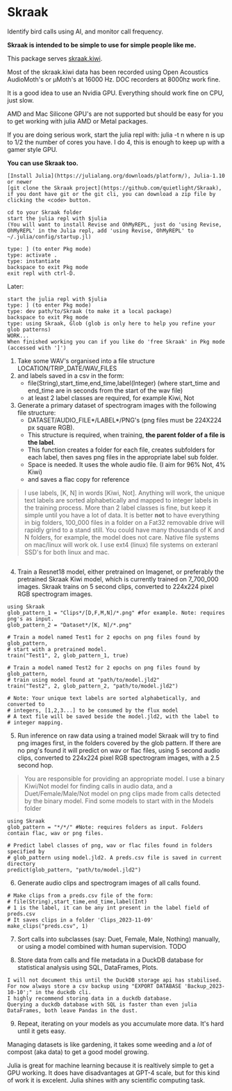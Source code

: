 # Skraak

Identify bird calls using AI, and monitor call frequency.

__Skraak is intended to be simple to use for simple people like me.__

This package serves [skraak.kiwi](https://skraak.kiwi).

Most of the skraak.kiwi data has been recorded using Open Acoustics AudioMoth's or μMoth's at 16000 Hz. DOC recorders at 8000hz work fine.

It is a good idea to use an Nvidia GPU. Everything should work fine on CPU, just slow. 

AMD and Mac Silicone GPU's are not supported but should be easy for you to get working with julia AMD or Metal packages.

If you are doing serious work, start the julia repl with: julia -t n  where n is up to 1/2 the number of cores you have. I do 4, this is enough to keep up with a gamer style GPU. 

__You can use Skraak too.__
```
[Install Julia](https://julialang.org/downloads/platform/), Julia-1.10 or newer
[git clone the Skraak project](https://github.com/quietlight/Skraak), if you dont have git or the git cli, you can download a zip file by clicking the <code> button.

cd to your Skraak folder
start the julia repl with $julia
(You will want to install Revise and OhMyREPL, just do 'using Revise, OhMyREPL' in the Julia repl, add 'using Revise, OhMyREPL' to ~/.julia/config/startup.jl)

type: ] (to enter Pkg mode)
type: activate .
type: instantiate
backspace to exit Pkg mode
exit repl with ctrl-D.
```

Later:
```
start the julia repl with $julia
type: ] (to enter Pkg mode)
type: dev path/to/Skraak (to make it a local package)
backspace to exit Pkg mode
type: using Skraak, Glob (glob is only here to help you refine your glob patterns)
WORK...
When finished working you can if you like do 'free Skraak' in Pkg mode (accessed with ']')
```

1. Take some WAV's organised into a file structure LOCATION/TRIP_DATE/WAV_FILES 
2. and labels saved in a csv in the form:
    * file(String),start_time,end_time,label(Integer) (where start_time and end_time are in seconds from the start of the wav file)
    * at least 2 label classes are required, for example Kiwi, Not
3. Generate a primary dataset of spectrogram images with the following file structure:
    * DATASET/AUDIO_FILE*/LABEL*/PNG's (png files must be 224X224 px square RGB). 
    * This structure is required, when training, __the parent folder of a file is the label__.
    * This function creates a folder for each file, creates subfolders for each label, then saves png files in the appropriate label sub folder.
    * Space is needed. It uses the whole audio file. (I aim for 96% Not, 4% Kiwi)
    * and saves a flac copy for reference
> I use labels, [K, N] in words [Kiwi, Not]. Anything will work, the unique text labels are sorted alphabetically and mapped to integer labels in the training process. 
> More than 2 label classes is fine, but keep it simple until you have a lot of data.
> It is better __not__ to have everything in big folders, 100_000 files in a folder on a Fat32 removable drive will rapidly grind to a stand still. 
> You could have many thousands of K and N folders, for example, the model does not care.
> Native file systems on mac/linux will work ok. I use ext4 (linux) file systems on exteranl SSD's for both linux and mac.
```

```

4. Train a Resnet18 model, either pretrained on Imagenet, or preferably the pretrained Skraak Kiwi model, which is currently trained on 7_700_000 images.
Skraak trains on 5 second clips, converted to 224x224 pixel RGB spectrogram images.
```
using Skraak
glob_pattern_1 = "Clips*/[D,F,M,N]/*.png" #for example. Note: requires png's as input.
glob_pattern_2 = "Dataset*/[K, N]/*.png"

# Train a model named Test1 for 2 epochs on png files found by glob_pattern, 
# start with a pretrained model.
train("Test1", 2, glob_pattern_1, true) 

# Train a model named Test2 for 2 epochs on png files found by glob_pattern, 
# train using model found at "path/to/model.jld2"
train("Test2", 2, glob_pattern_2, "path/to/model.jld2") 

# Note: Your unique text labels are sorted alphabetically, and converted to  
# integers, [1,2,3...] to be consumed by the flux model
# A text file will be saved beside the model.jld2, with the label to 
# integer mapping.
```
5. Run inference on raw data using a trained model
Skraak will try to find png images first, in the folders covered by the glob pattern. If there are no png's found it will predict on wav or flac files, using 5 second audio clips, converted to 224x224 pixel RGB spectrogram images, with a 2.5 second hop. 
> You are responsible for providing an appropriate model. 
> I use a binary Kiwi/Not model for finding calls in audio data, and a Duet/Female/Male/Not model on png clips made from calls detected by the binary model.
> Find some models to start with in the Models folder
```
using Skraak
glob_pattern = "*/*/" #Note: requires folders as input. Folders contain flac, wav or png files.

# Predict label classes of png, wav or flac files found in folders specified by 
# glob_pattern using model.jld2. A preds.csv file is saved in current directory
predict(glob_pattern, "path/to/model.jld2")
```
6. Generate audio clips and spectrogram images of all calls found.
```
# Make clips from a preds.csv file of the form:
# file(String),start_time,end_time,label(Int)
# 1 is the label, it can be any int present in the label field of preds.csv
# It saves clips in a folder 'Clips_2023-11-09'
make_clips("preds.csv", 1)
```
7. Sort calls into subclasses (say: Duet, Female, Male, Nothing) manually, or using a model combined with human supervision. TODO

8. Store data from calls and file metadata in a DuckDB database for statistical analysis using SQL, DataFrames, Plots. 
```
I will not document this until the DuckDB storage api has stabilised. 
For now always store a csv backup using "EXPORT DATABASE 'Backup_2023-10-10';" in the duckdb cli.
I highly recommend storing data in a duckdb database.
Querying a duckdb database with SQL is faster than even julia DataFrames, both leave Pandas in the dust.
```
9. Repeat, iterating on your models as you accumulate more data. It's hard until it gets easy.

Managing datasets is like gardening, it takes some weeding and a _lot_ of compost (aka data) to get a good model growing. 

Julia is great for machine learning because it is realtively simple to get a GPU working. It does have disadvantages at GPT-4 scale, but for this kind of work it is excelent. Julia shines with any scientific computing task.
